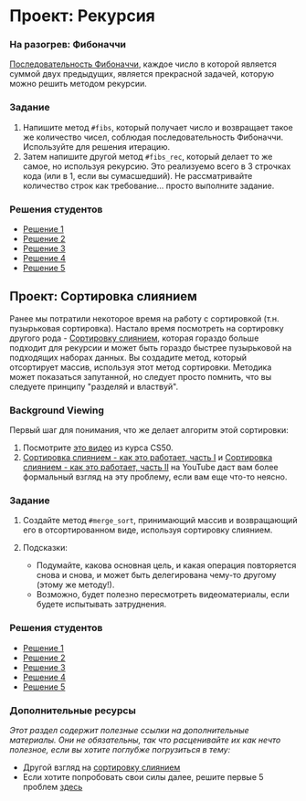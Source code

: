 # Проект: Рекурсия

### На разогрев: Фибоначчи

[Последовательность Фибоначчи](https://ru.wikipedia.org/wiki/Числа_Фибоначчи), каждое число в которой является суммой двух предыдущих, является прекрасной задачей, которую можно решить методом рекурсии.

### Задание

1. Напишите метод `#fibs`, который получает число и возвращает такое же количество чисел, соблюдая последовательность Фибоначчи. Используйте для решения итерацию.
2. Затем напишите другой метод `#fibs_rec`, который делает то же самое, но используя рекурсию. Это реализуемо всего в 3 строчках кода (или в 1, если вы сумасшедший). Не рассматривайте количество строк как требование... просто выполните задание.

### Решения студентов

- [Решение 1](https://github.com/mahimahi42/recursion.git)
- [Решение 2](https://github.com/krzoldakowski/theodinproject/blob/master/recursion/fibonacci.rb)
- [Решение 3](https://github.com/Jberczel/odin-projects/blob/master/project_recursion/fibonacci.rb)
- [Решение 4](https://github.com/donaldali/odin-ruby/tree/master/project_recursion)
- [Решение 5](https://github.com/muzfuz/CodeLessons/blob/master/recursion/fibonacci.rb)

## Проект: Сортировка слиянием

Ранее мы потратили некоторое время на работу с сортировкой (т.н. пузырьковая сортировка). Настало время посмотреть на сортировку другого рода - [Сортировку слиянием](https://ru.wikipedia.org/wiki/Сортировка_слиянием), которая гораздо больше подходит для рекурсии и может быть гораздо быстрее пузырьковой на подходящих наборах данных. Вы создадите метод, который отсортирует массив, используя этот метод сортировки. Методика может показаться запутанной, но следует просто помнить, что вы следуете принципу "разделяй и властвуй".

### Background Viewing

Первый шаг для понимания, что же делает алгоритм этой сортировки:

1. Посмотрите [это видео](http://www.youtube.com/watch?v=EeQ8pwjQxTM) из курса CS50.
2. [Сортировка слиянием - как это работает, часть I](http://www.youtube.com/watch?v=OAsokGNa18k) и [Сортировка слиянием - как это работает, часть II](http://www.youtube.com/watch?v=nNhpFO9CmPs) на YouTube даст вам более формальный взгляд на эту проблему, если вам еще что-то неясно.

### Задание

1. Создайте метод `#merge_sort`, принимающий массив и возвращающий его в отсортированном виде, используя сортировку слиянием.
2. Подсказки:

   - Подумайте, какова основная цель, и какая операция повторяется снова и снова, и может быть делегирована чему-то другому (этому же методу!).
   - Возможно, будет полезно пересмотреть видеоматериалы, если будете испытывать затруднения.

### Решения студентов

- [Решение 1](https://github.com/mahimahi42/recursion.git)
- [Решение 2](https://github.com/donaldali/odin-ruby/tree/master/project_recursion)
- [Решение 3](https://github.com/muzfuz/CodeLessons/blob/master/recursion/merge_sort.rb)
- [Решение 4](https://github.com/tim5046/projectOdin/blob/master/Recursion/mergeSort.rb)
- [Решение 5](https://github.com/imousterian/OdinProject/blob/master/Project2_6_Ruby_Recursion/mergesort.rb)

### Дополнительные ресурсы

_Этот раздел содержит полезные ссылки на дополнительные материалы. Они не обязательны, так что расценивайте их как нечто полезное, если вы хотите поглубже погрузиться в тему:_

- Другой взгляд на [сортировку слиянием](http://www.sorting-algorithms.com/merge-sort)
- Если хотите попробовать свои силы далее, решите первые 5 проблем [здесь](https://projecteuler.net/problems)
